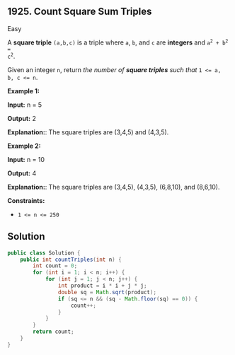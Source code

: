## 1925\. Count Square Sum Triples

Easy

A **square triple** `(a,b,c)` is a triple where `a`, `b`, and `c` are **integers** and <code>a<sup>2</sup> + b<sup>2</sup> = c<sup>2</sup></code>.

Given an integer `n`, return _the number of **square triples** such that_ `1 <= a, b, c <= n`.

**Example 1:**

**Input:** n = 5

**Output:** 2

**Explanation:**: The square triples are (3,4,5) and (4,3,5).

**Example 2:**

**Input:** n = 10

**Output:** 4

**Explanation:**: The square triples are (3,4,5), (4,3,5), (6,8,10), and (8,6,10).

**Constraints:**

*   `1 <= n <= 250`

## Solution

```java
public class Solution {
    public int countTriples(int n) {
        int count = 0;
        for (int i = 1; i < n; i++) {
            for (int j = 1; j < n; j++) {
                int product = i * i + j * j;
                double sq = Math.sqrt(product);
                if (sq <= n && (sq - Math.floor(sq) == 0)) {
                    count++;
                }
            }
        }
        return count;
    }
}
```